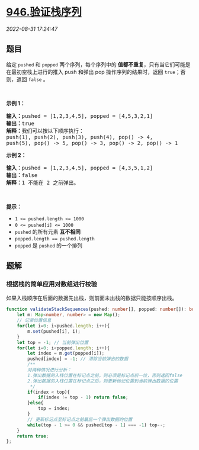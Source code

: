 # [946.验证栈序列](https://leetcode.cn/problems/validate-stack-sequences)
*2022-08-31 17:24:47*
## 题目
<p>给定&nbsp;<code>pushed</code>&nbsp;和&nbsp;<code>popped</code>&nbsp;两个序列，每个序列中的 <strong>值都不重复</strong>，只有当它们可能是在最初空栈上进行的推入 push 和弹出 pop 操作序列的结果时，返回 <code>true</code>；否则，返回 <code>false</code>&nbsp;。</p>

<p>&nbsp;</p>

<p><strong>示例 1：</strong></p>

<pre>
<strong>输入：</strong>pushed = [1,2,3,4,5], popped = [4,5,3,2,1]
<strong>输出：</strong>true
<strong>解释：</strong>我们可以按以下顺序执行：
push(1), push(2), push(3), push(4), pop() -&gt; 4,
push(5), pop() -&gt; 5, pop() -&gt; 3, pop() -&gt; 2, pop() -&gt; 1
</pre>

<p><strong>示例 2：</strong></p>

<pre>
<strong>输入：</strong>pushed = [1,2,3,4,5], popped = [4,3,5,1,2]
<strong>输出：</strong>false
<strong>解释：</strong>1 不能在 2 之前弹出。
</pre>

<p>&nbsp;</p>

<p><strong>提示：</strong></p>

<ul>
  <li><code>1 &lt;= pushed.length &lt;= 1000</code></li>
  <li><code>0 &lt;= pushed[i] &lt;= 1000</code></li>
  <li><code>pushed</code> 的所有元素 <strong>互不相同</strong></li>
  <li><code>popped.length == pushed.length</code></li>
  <li><code>popped</code> 是 <code>pushed</code> 的一个排列</li>
</ul>


## 题解
### 根据栈的简单应用对数组进行校验
如果入栈顺序在后面的数据先出栈，则前面未出栈的数据只能按顺序出栈。

```typescript
function validateStackSequences(pushed: number[], popped: number[]): boolean {
    let m: Map<number, number> = new Map();
    // 记录位置信息
    for(let i=0; i<pushed.length; i++){
        m.set(pushed[i], i);
    }
    let top = -1; // 当前弹出位置
    for(let i=0; i<popped.length; i++){
        let index = m.get(popped[i]);
        pushed[index] = -1; // 清除当前弹出的数据
        /**
        对两种情况进行分析：
        1.弹出数据的入栈位置在标记点之前，则必须是标记点前一位，否则返回false
        2.弹出数据的入栈位置在标记点之后，则更新标记位置到当前弹出数据的位置
         */
        if(index < top){
            if(index != top - 1) return false;
        }else{
            top = index;
        }
        // 更新标记点至标记点之前最后一个弹出数据的位置
        while(top - 1 >= 0 && pushed[top - 1] === -1) top--;
    }
    return true;
};
```

